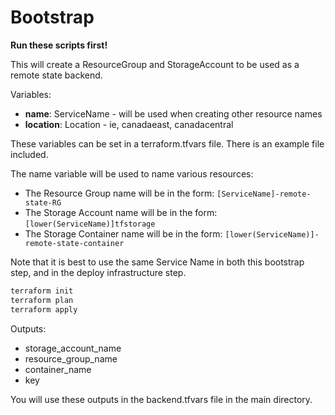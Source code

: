 # Bootstrap

**Run these scripts first!**

This will create a ResourceGroup and StorageAccount to be used as a remote state backend.

Variables:

- **name**: ServiceName - will be used when creating other resource names
- **location**: Location - ie, canadaeast, canadacentral

These variables can be set in a terraform.tfvars file. There is an example file included.

The name variable will be used to name various resources:

- The Resource Group name will be in the form: `[ServiceName]-remote-state-RG`
- The Storage Account name will be in the form: `[lower(ServiceName)]tfstorage`
- The Storage Container name will be in the form: `[lower(ServiceName)]-remote-state-container`

Note that it is best to use the same Service Name in both this bootstrap step, and in the deploy infrastructure step.

```sh
terraform init
terraform plan
terraform apply
```

Outputs:

- storage_account_name
- resource_group_name
- container_name
- key

You will use these outputs in the backend.tfvars file in the main directory.
